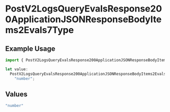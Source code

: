 # PostV2LogsQueryEvalsResponse200ApplicationJSONResponseBodyItems2Evals7Type

## Example Usage

```typescript
import { PostV2LogsQueryEvalsResponse200ApplicationJSONResponseBodyItems2Evals7Type } from "orq-poc-typescript-multi-env-version/models/operations";

let value:
  PostV2LogsQueryEvalsResponse200ApplicationJSONResponseBodyItems2Evals7Type =
    "number";
```

## Values

```typescript
"number"
```